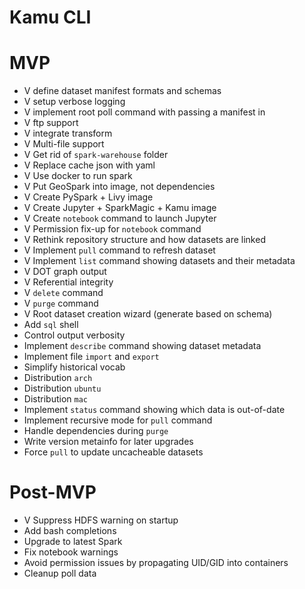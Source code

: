 # Kamu CLI

# MVP
- V define dataset manifest formats and schemas
- V setup verbose logging
- V implement root poll command with passing a manifest in
- V ftp support
- V integrate transform
- V Multi-file support
- V Get rid of `spark-warehouse` folder
- V Replace cache json with yaml
- V Use docker to run spark
- V Put GeoSpark into image, not dependencies
- V Create PySpark + Livy image
- V Create Jupyter + SparkMagic + Kamu image
- V Create `notebook` command to launch Jupyter
- V Permission fix-up for `notebook` command
- V Rethink repository structure and how datasets are linked
- V Implement `pull` command to refresh dataset
- V Implement `list` command showing datasets and their metadata
- V DOT graph output
- V Referential integrity
- V `delete` command
- V `purge` command
- V Root dataset creation wizard (generate based on schema)
- Add `sql` shell
- Control output verbosity
- Implement `describe` command showing dataset metadata
- Implement file `import` and `export`
- Simplify historical vocab
- Distribution `arch`
- Distribution `ubuntu`
- Distribution `mac`
- Implement `status` command showing which data is out-of-date
- Implement recursive mode for `pull` command
- Handle dependencies during `purge`
- Write version metainfo for later upgrades
- Force `pull` to update uncacheable datasets

# Post-MVP
- V Suppress HDFS warning on startup
- Add bash completions
- Upgrade to latest Spark
- Fix notebook warnings
- Avoid permission issues by propagating UID/GID into containers
- Cleanup poll data
